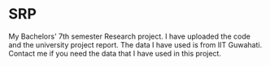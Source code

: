 # SRP
My Bachelors' 7th semester Research project.
I have uploaded the code and the university project report.
The data I have used is from IIT Guwahati.
Contact me if you need the data that I have used in this project.

